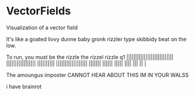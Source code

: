 # VectorFields
Visualization of a vector field

It's like a goated livvy dunne baby gronk rizzler type skibbidy beat on the low. 

To run, you must be the rizzle the rizzel rizzle  q1 |||||||||||||||||||||||||||
|||||||||||||||||
||||||||||
||||||||||||||||||
|||||||
||||||
|||||
||||
|||
||
|

The amoungus imposter CANNOT HEAR ABOUT THIS 
IM IN YOUR WALSS

i have brainrot
